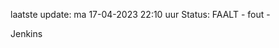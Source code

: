 laatste update: 
ma 17-04-2023 22:10   uur 
Status: FAALT - fout - 
<div class="service R">Jenkins</div>